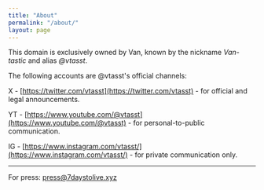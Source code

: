 ```yaml
---
title: "About"
permalink: "/about/"
layout: page
---
```


This domain is exclusively owned by Van, known by the nickname *Van-tastic* and alias *@vtasst*.

The following accounts are @vtasst's official channels:

X - [https://twitter.com/vtasst](https://twitter.com/vtasst) - for official and legal announcements.

YT - [https://www.youtube.com/@vtasst](https://www.youtube.com/@vtasst) - for personal-to-public communication.

IG - [https://www.instagram.com/vtasst/](https://www.instagram.com/vtasst/) - for private communication only.


----
For press: [press@7daystolive.xyz](mailto:press@7daystolive.xyz)


